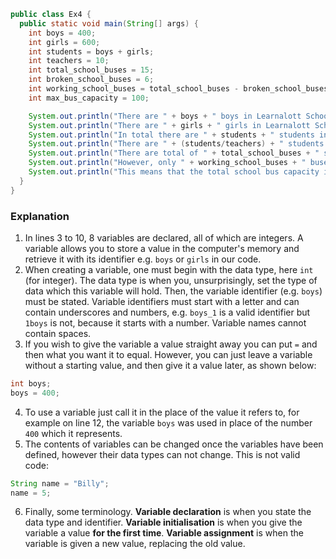 ```java
public class Ex4 {
  public static void main(String[] args) {
    int boys = 400;
    int girls = 600;
    int students = boys + girls;
    int teachers = 10;
    int total_school_buses = 15;
    int broken_school_buses = 6;
    int working_school_buses = total_school_buses - broken_school_buses;
    int max_bus_capacity = 100;

    System.out.println("There are " + boys + " boys in Learnalott School");
    System.out.println("There are " + girls + " girls in Learnalott School");
    System.out.println("In total there are " + students + " students in Learnalott School");
    System.out.println("There are " + (students/teachers) + " students per teacher.");
    System.out.println("There are total of " + total_school_buses + " school buses.");
    System.out.println("However, only " + working_school_buses + " buses work.");
    System.out.println("This means that the total school bus capacity is " + (max_bus_capacity * working_school_buses) + ".");
  }
}
```

### Explanation
1. In lines 3 to 10, 8 variables are declared, all of which are integers. A variable allows you to store a value in the computer's memory and retrieve it with its identifier e.g. `boys` or `girls` in our code. 
2. When creating a variable, one must begin with the data type, here `int` (for integer). The data type is when you, unsurprisingly, set the type of data which this variable will hold. Then, the variable identifier (e.g. `boys`) must be stated. Variable identifiers must start with a letter and can contain underscores and numbers, e.g. `boys_1` is a valid identifier but `1boys` is not, because it starts with a number. Variable names cannot contain spaces.
3. If you wish to give the variable a value straight away you can put ` = ` and then what you want it to equal. However, you can just leave a variable without a starting value, and then give it a value later, as shown below:
```java
int boys;
boys = 400;
```
4. To use a variable just call it in the place of the value it refers to, for example on line 12, the variable `boys` was used in place of the number `400` which it represents.
5. The contents of variables can be changed once the variables have been defined, however their data types can not change. This is not valid code:
```java
String name = "Billy";
name = 5;
```
6. Finally, some terminology. **Variable declaration** is when you state the data type and identifier. **Variable initialisation** is when you give the variable a value **for the first time**. **Variable assignment** is when the variable is given a new value, replacing the old value.
